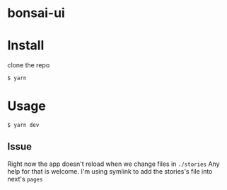 # bonsai-ui

# Install

clone the repo

`$ yarn`

# Usage

`$ yarn dev`

## Issue

Right now the app doesn't reload when we change files in `./stories` Any help for that is welcome. I'm using symlink to add the stories's file into next's `pages`
